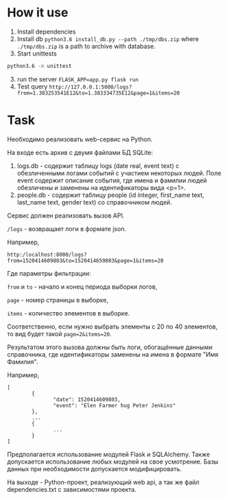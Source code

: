 # How it use
1) Install dependencies
2) Install db `python3.6 install_db.py --path ./tmp/dbs.zip` where `./tmp/dbs.zip` is a path to archive with database.
3) Start unittests
```bash
python3.6 -m unittest
``` 
3) run the server `FLASK_APP=app.py flask run`
4) Test query `http://127.0.0.1:5000/logs?from=1.383253541E12&to=1.383334735E12&page=1&items=20`

# Task
Необходимо реализовать web-сервис на Python.

На входе есть архив с двумя файлами БД SQLite:
1. logs.db - содержит таблицу logs (date real, event text) с обезличенными логами событий с участием некоторых людей. Поле event содержит описание события, где имена и фамилии людей обезличены и заменены на идентификаторы вида <p=1>.
2. people.db - содержит таблицу people (id integer, first_name text, last_name text, gender text) со справочником людей.

Сервис должен реализовать вызов API.

`/logs` - возвращает логи в формате json.

Например,

`http:/localhost:8000/logs?from=1520414609803&to=1520414659803&page=1&items=20`

Где параметры фильтрации:

`from` и `to` - начало и конец периода выборки логов,

`page` - номер страницы в выборке,

`items` - количество элементов в выборке.

Соответственно, если нужно выбрать элементы с 20 по 40 элементов, то вид будет такой `page=2&items=20`.

Результатом этого вызова должны быть логи, обогащённые данными справочника, где идентификаторы заменены на имена в формате "Имя Фамилия".

Например,

```
[
        {
               "date": 1520414609803,
               "event": "Elen Farmer hug Peter Jenkins"
        },
        ...
        {
               ...
        }
]
```

Предполагается использование модулей Flask и SQLAlchemy. Также допускается использование любых модулей на свое усмотрение. 
Базы данных при необходимости допускается модифицировать.

На выходе - Python-проект, реализующий web api, а так же файл dependencies.txt с зависимостями проекта.